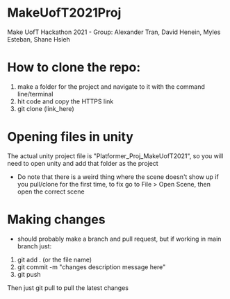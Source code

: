 # MakeUofT2021Proj
Make UofT Hackathon 2021 - Group: Alexander Tran, David Henein, Myles Esteban, Shane Hsieh

# How to clone the repo:
1. make a folder for the project and navigate to it with the command line/terminal
2. hit code and copy the HTTPS link
3. git clone (link_here)

# Opening files in unity
The actual unity project file is "Platformer_Proj_MakeUofT2021", so you will need to open unity and add that folder as the project
- Do note that there is a weird thing where the scene doesn't show up if you pull/clone for the first time, to fix go to File > Open Scene, then open the correct scene

# Making changes 
- should probably make a branch and pull request, but if working in main branch just:
1. git add . (or the file name)
2. git commit -m "changes description message here"
3. git push

Then just git pull to pull the latest changes
